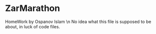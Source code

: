 # ZarMarathon
HomeWork by Ospanov Islam \n
No idea what this file is supposed to be about, in luck of code files.
